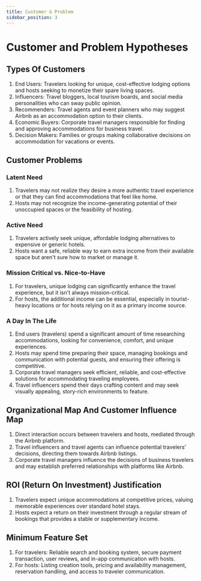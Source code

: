```yaml
---
title: Customer & Problem
sidebar_position: 3
---
```


# Customer and Problem Hypotheses

## Types Of Customers

1. End Users: Travelers looking for unique, cost-effective lodging options and hosts seeking to monetize their spare living spaces.
1. Influencers: Travel bloggers, local tourism boards, and social media personalities who can sway public opinion.
1. Recommenders: Travel agents and event planners who may suggest Airbnb as an accommodation option to their clients.
1. Economic Buyers: Corporate travel managers responsible for finding and approving accommodations for business travel.
1. Decision Makers: Families or groups making collaborative decisions on accommodation for vacations or events.

## Customer Problems

### Latent Need

1. Travelers may not realize they desire a more authentic travel experience or that they can find accommodations that feel like home.
1. Hosts may not recognize the income-generating potential of their unoccupied spaces or the feasibility of hosting.

### Active Need

1. Travelers actively seek unique, affordable lodging alternatives to expensive or generic hotels.
1. Hosts want a safe, reliable way to earn extra income from their available space but aren't sure how to market or manage it.

### Mission Critical vs. Nice-to-Have

1. For travelers, unique lodging can significantly enhance the travel experience, but it isn't always mission-critical.
1. For hosts, the additional income can be essential, especially in tourist-heavy locations or for hosts relying on it as a primary income source.

### A Day In The Life

1. End users (travelers) spend a significant amount of time researching accommodations, looking for convenience, comfort, and unique experiences.
1. Hosts may spend time preparing their space, managing bookings and communication with potential guests, and ensuring their offering is competitive.
1. Corporate travel managers seek efficient, reliable, and cost-effective solutions for accommodating traveling employees.
1. Travel influencers spend their days crafting content and may seek visually appealing, story-rich environments to feature.

## Organizational Map And Customer Influence Map

1. Direct interaction occurs between travelers and hosts, mediated through the Airbnb platform.
1. Travel influencers and travel agents can influence potential travelers' decisions, directing them towards Airbnb listings.
1. Corporate travel managers influence the decisions of business travelers and may establish preferred relationships with platforms like Airbnb.

## ROI (Return On Investment) Justification

1. Travelers expect unique accommodations at competitive prices, valuing memorable experiences over standard hotel stays.
1. Hosts expect a return on their investment through a regular stream of bookings that provides a stable or supplementary income.

## Minimum Feature Set

1. For travelers: Reliable search and booking system, secure payment transaction, user reviews, and in-app communication with hosts.
1. For hosts: Listing creation tools, pricing and availability management, reservation handling, and access to traveler communication.
